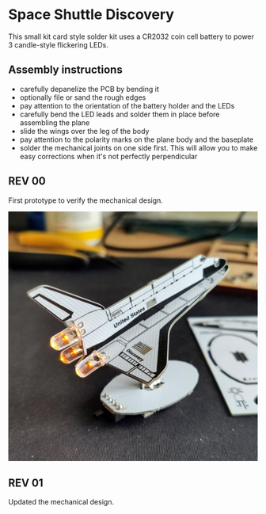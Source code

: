 # Space Shuttle Discovery
This small kit card style solder kit uses a CR2032 coin cell battery to power 3 candle-style flickering LEDs.

## Assembly instructions
- carefully depanelize the PCB by bending it
- optionally file or sand the rough edges
- pay attention to the orientation of the battery holder and the LEDs
- carefully bend the LED leads and solder them in place before assembling the plane
- slide the wings over the leg of the body
- pay attention to the polarity marks on the plane body and the baseplate
- solder the mechanical joints on one side first. This will allow you to make easy corrections when it's not perfectly perpendicular

## REV 00
First prototype to verify the mechanical design.

![STS 00](media/STS_00.jpg)

## REV 01
Updated the mechanical design.
